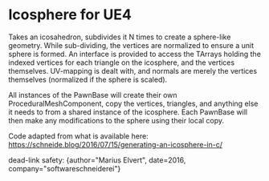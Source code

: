 # Icosphere for UE4
Takes an icosahedron, subdivides it N times to create a sphere-like geometry. While sub-dividing, the vertices are normalized to ensure a unit sphere is formed. An interface is provided to access the TArrays holding the indexed vertices for each triangle on the icosphere, and the vertices themselves. UV-mapping is dealt with, and normals are merely the vertices themselves (normalized if the sphere is scaled).

All instances of the PawnBase will create their own ProceduralMeshComponent, copy the vertices, triangles, and anything else it needs to from a shared instance of the icosphere. Each PawnBase will then make any modifications to the sphere using their local copy.

Code adapted from what is available here: https://schneide.blog/2016/07/15/generating-an-icosphere-in-c/

dead-link safety: {author="Marius Elvert", date=2016, company="softwareschneiderei"}
